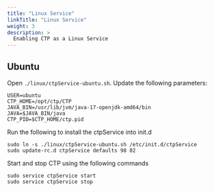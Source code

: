 ```yaml
---
title: "Linux Service"
linkTitle: "Linux Service"
weight: 3
description: >
  Enabling CTP as a Linux Service 
---
```


## Ubuntu

Open `./linux/ctpService-ubuntu.sh`. Update the following parameters:

```
USER=ubuntu
CTP_HOME=/opt/ctp/CTP
JAVA_BIN=/usr/lib/jvm/java-17-openjdk-amd64/bin
JAVA=$JAVA_BIN/java
CTP_PID=$CTP_HOME/ctp.pid
```

Run the following to install the ctpService into init.d

```
sudo ln -s ./linux/ctpService-ubuntu.sh /etc/init.d/ctpService
sudo update-rc.d ctpService defaults 98 02
```

Start and stop CTP using the following commands

```
sudo service ctpService start
sudo service ctpService stop
```